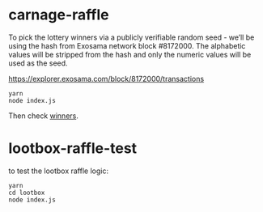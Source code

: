 # carnage-raffle

To pick the lottery winners via a publicly verifiable random seed - we’ll be using the hash from Exosama network block #8172000. The alphabetic values will be stripped from the hash and only the numeric values will be used as the seed.

https://explorer.exosama.com/block/8172000/transactions

```
yarn
node index.js
```

Then check [winners](./winners.json).

# lootbox-raffle-test

to test the lootbox raffle logic:

```
yarn
cd lootbox
node index.js

```
